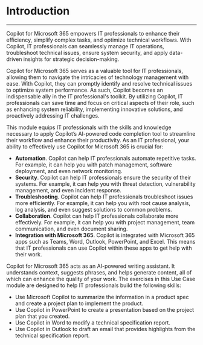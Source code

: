 
# Introduction
---
Copilot for Microsoft 365 empowers IT professionals to enhance their efficiency, simplify complex tasks, and optimize technical workflows. With Copilot, IT professionals can seamlessly manage IT operations, troubleshoot technical issues, ensure system security, and apply data-driven insights for strategic decision-making.

Copilot for Microsoft 365 serves as a valuable tool for IT professionals, allowing them to navigate the intricacies of technology management with ease. With Copilot, they can promptly identify and resolve technical issues to optimize system performance. As such, Copilot becomes an indispensable ally in the IT professional's toolkit. By utilizing Copilot, IT professionals can save time and focus on critical aspects of their role, such as enhancing system reliability, implementing innovative solutions, and proactively addressing IT challenges.

This module equips IT professionals with the skills and knowledge necessary to apply Copilot’s AI-powered code completion tool to streamline their workflow and enhance their productivity. As an IT professional, your ability to effectively use Copilot for Microsoft 365 is crucial for:

 -  **Automation**. Copilot can help IT professionals automate repetitive tasks. For example, it can help you with patch management, software deployment, and even network monitoring.
 -  **Security**. Copilot can help IT professionals ensure the security of their systems. For example, it can help you with threat detection, vulnerability management, and even incident response.
 -  **Troubleshooting**. Copilot can help IT professionals troubleshoot issues more efficiently. For example, it can help you with root cause analysis, log analysis, and even suggest solutions to common problems.
 -  **Collaboration**. Copilot can help IT professionals collaborate more effectively. For example, it can help you with project management, team communication, and even document sharing.
 -  **Integration with Microsoft 365**. Copilot is integrated with Microsoft 365 apps such as Teams, Word, Outlook, PowerPoint, and Excel. This means that IT professionals can use Copilot within these apps to get help with their work.

Copilot for Microsoft 365 acts as an AI-powered writing assistant. It understands context, suggests phrases, and helps generate content, all of which can enhance the quality of your work. The exercises in this Use Case module are designed to help IT professionals build the following skills:

 -  Use Microsoft Copilot to summarize the information in a product spec and create a project plan to implement the product.
 -  Use Copilot in PowerPoint to create a presentation based on the project plan that you created.
 -  Use Copilot in Word to modify a technical specification report.
 -  Use Copilot in Outlook to draft an email that provides highlights from the technical specification report.
